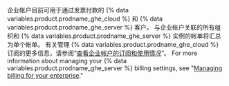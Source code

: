 企业帐户目前可用于通过发票付款的 {% data variables.product.prodname_ghe_cloud %} 和 {% data variables.product.prodname_ghe_server %} 客户。 与企业帐户关联的所有组织和 {% data variables.product.prodname_ghe_server %} 实例的帐单将汇总为单个帐单。 有关管理 {% data variables.product.prodname_ghe_cloud %} 订阅的更多信息，请参阅“[查看企业帐户的订阅和使用情况](/articles/viewing-the-subscription-and-usage-for-your-enterprise-account)”。 For more information about managing your {% data variables.product.prodname_ghe_server %} billing settings, see "[Managing billing for your enterprise](/admin/overview/managing-billing-for-your-enterprise)."
